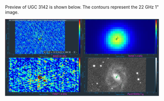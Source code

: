 Preview of UGC 3142 is shown below. The contours represent the 22 GHz 1" image. 

![UGC3142.png](UGC3142.png "UGC3142")

